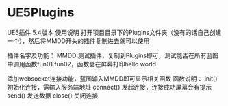 # UE5Plugins
UE5插件   5.4版本
使用说明
打开项目目录下的Plugins文件夹（没有的话自己创建一个），然后将MMDD开头的插件复制进去就可以使用



插件名字及功能：
MMDD    测试插件，复制到Plugins即可，测试能否在所有蓝图中调用函数fun01 fun02，函数会在屏幕打印hello world

添加websocket连接功能，蓝图输入MMDD即可显示相关函数
函数说明：
init()  		初始化连接，需输入服务端地址
connect()       发起连接，连接成功屏幕会有提示
send()		发送数据
close()   		关闭连接 